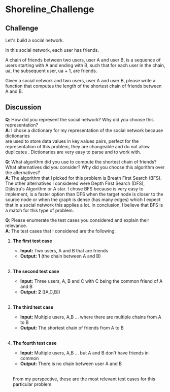 # Shoreline_Challenge
## Challenge
Let's build a social network. 


In this social network, each user has friends.


A chain of friends between two users, user A and user B, is a sequence of users starting with A and ending with B, such that for each user in the chain, ua, the subsequent user, ua + 1, are friends.

Given a social network and two users, user A and user B, please write a function that computes the length of the shortest chain of friends between A and B.

## Discussion
<b>Q</b>: How did you represent the social network? Why did you choose this representation?<br>
<b>A</b>: I chose a dictionary for my representation of the social network because dictionaries<br>
are used to store data values in key:values pairs, perfect for the representation of this problem,  they are changeable and do not allow duplicates 
. Dictionaries are very easy to parse and to work with.

<b>Q</b>: What algorithm did you use to compute the shortest chain of friends? What alternatives did you consider? Why did you choose this algorithm over the alternatives?<br>
<b>A</b>: The algorithm that I picked for this problem is Breath First Search (BFS). The other alternatives I considered were Depth First Search (DFS), Dijkstra's Algorithm or A star.
I chose BFS because is very easy to implement, is a faster option than DFS when the target node is closer to the source node or when the graph is dense (has many edges) which I expect that in a social network this applies a lot.
In conclusion, I believe that BFS is a match for this type of problem. 


<b>Q</b>: Please enumerate the test cases you considered and explain their relevance.<br>
<b>A</b>: The test cases that I considered are the following:<br>
1. **The first test case** 
   * **Input:** Two users, A and B that are friends
   * **Output:** **1** (the chain between A and B)<br>
   </br>
2. **The second test case**
    * **Input:** Three users, A, B and C with C being the common friend of A and B 
    * **Output:** **2** ([A,C,B])<br>
   </br>
3. **The third test case**
    * **Input:** Multiple users, A,B ... where there are multiple chains from A to B
    * **Output:** The shortest chain of friends from A to B <br>
   </br>
4. **The fourth test case**<br>
   * **Input:** Multiple users, A,B ... but A and B don't have friends in common
   * **Output:** There is no chain between user A and B
   </br><br>
   
   From my perspective, these are the most relevant test cases for this particular problem.
